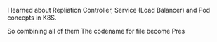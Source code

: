 I learned about Repliation Controller, Service (Load Balancer) and Pod concepts in K8S.

So combining all of them
The codename for file become Pres

